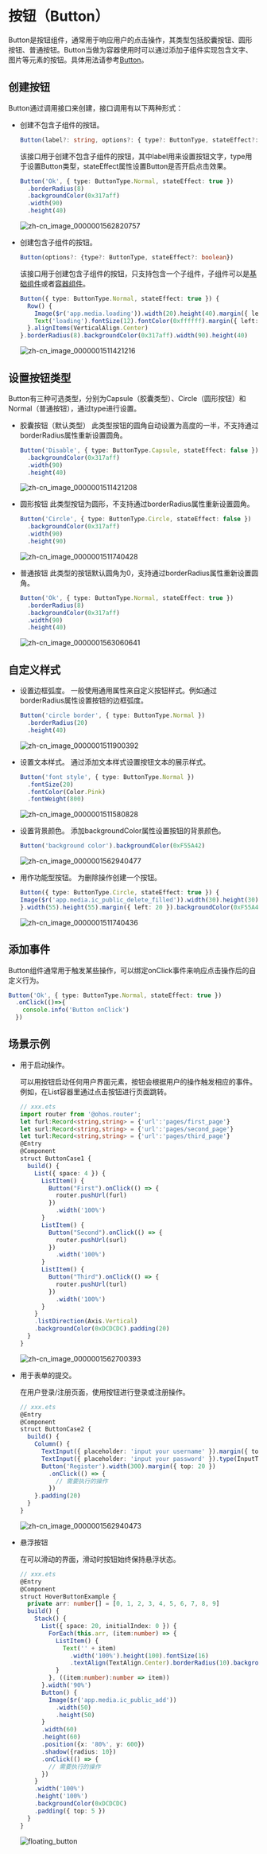 # 按钮（Button）


Button是按钮组件，通常用于响应用户的点击操作，其类型包括胶囊按钮、圆形按钮、普通按钮。Button当做为容器使用时可以通过添加子组件实现包含文字、图片等元素的按钮。具体用法请参考[Button](../reference/arkui-ts/ts-basic-components-button.md)。


## 创建按钮

Button通过调用接口来创建，接口调用有以下两种形式：


- 创建不包含子组件的按钮。

  ```ts
  Button(label?: string, options?: { type?: ButtonType, stateEffect?: boolean })
  ```

  该接口用于创建不包含子组件的按钮，其中label用来设置按钮文字，type用于设置Button类型，stateEffect属性设置Button是否开启点击效果。

  ```ts
  Button('Ok', { type: ButtonType.Normal, stateEffect: true }) 
    .borderRadius(8) 
    .backgroundColor(0x317aff) 
    .width(90)
    .height(40)
  ```

  ![zh-cn_image_0000001562820757](figures/zh-cn_image_0000001562820757.png)


- 创建包含子组件的按钮。

  ```ts
  Button(options?: {type?: ButtonType, stateEffect?: boolean})
  ```

  该接口用于创建包含子组件的按钮，只支持包含一个子组件，子组件可以是[基础组件](../reference/arkui-ts/ts-basic-components-blank.md)或者[容器组件](../reference/arkui-ts/ts-container-ability-component.md)。

  ```ts
  Button({ type: ButtonType.Normal, stateEffect: true }) {
    Row() {
      Image($r('app.media.loading')).width(20).height(40).margin({ left: 12 })
      Text('loading').fontSize(12).fontColor(0xffffff).margin({ left: 5, right: 12 })
    }.alignItems(VerticalAlign.Center)
  }.borderRadius(8).backgroundColor(0x317aff).width(90).height(40)
  ```

  ![zh-cn_image_0000001511421216](figures/zh-cn_image_0000001511421216.png)


## 设置按钮类型

Button有三种可选类型，分别为Capsule（胶囊类型）、Circle（圆形按钮）和Normal（普通按钮），通过type进行设置。


- 胶囊按钮（默认类型）
  此类型按钮的圆角自动设置为高度的一半，不支持通过borderRadius属性重新设置圆角。

  ```ts
  Button('Disable', { type: ButtonType.Capsule, stateEffect: false }) 
    .backgroundColor(0x317aff) 
    .width(90)
    .height(40)
  ```

  ![zh-cn_image_0000001511421208](figures/zh-cn_image_0000001511421208.png)


- 圆形按钮
  此类型按钮为圆形，不支持通过borderRadius属性重新设置圆角。

  ```ts
  Button('Circle', { type: ButtonType.Circle, stateEffect: false }) 
    .backgroundColor(0x317aff) 
    .width(90) 
    .height(90)
  ```

  ![zh-cn_image_0000001511740428](figures/zh-cn_image_0000001511740428.png)

- 普通按钮
  此类型的按钮默认圆角为0，支持通过borderRadius属性重新设置圆角。

  ```ts
  Button('Ok', { type: ButtonType.Normal, stateEffect: true }) 
    .borderRadius(8) 
    .backgroundColor(0x317aff) 
    .width(90)
    .height(40)
  ```

  ![zh-cn_image_0000001563060641](figures/zh-cn_image_0000001563060641.png)


## 自定义样式

- 设置边框弧度。
  一般使用通用属性来自定义按钮样式。例如通过borderRadius属性设置按钮的边框弧度。

  ```ts
  Button('circle border', { type: ButtonType.Normal }) 
    .borderRadius(20)
    .height(40)
  ```

  ![zh-cn_image_0000001511900392](figures/zh-cn_image_0000001511900392.png)


- 设置文本样式。
  通过添加文本样式设置按钮文本的展示样式。

  ```ts
  Button('font style', { type: ButtonType.Normal }) 
    .fontSize(20) 
    .fontColor(Color.Pink) 
    .fontWeight(800)
  ```

  ![zh-cn_image_0000001511580828](figures/zh-cn_image_0000001511580828.png)


- 设置背景颜色。
  添加backgroundColor属性设置按钮的背景颜色。

  ```ts
  Button('background color').backgroundColor(0xF55A42)
  ```

  ![zh-cn_image_0000001562940477](figures/zh-cn_image_0000001562940477.png)


- 用作功能型按钮。
  为删除操作创建一个按钮。

  ```ts
  Button({ type: ButtonType.Circle, stateEffect: true }) {
  Image($r('app.media.ic_public_delete_filled')).width(30).height(30) 
  }.width(55).height(55).margin({ left: 20 }).backgroundColor(0xF55A42)
  ```

  ![zh-cn_image_0000001511740436](figures/zh-cn_image_0000001511740436.png)


## 添加事件

Button组件通常用于触发某些操作，可以绑定onClick事件来响应点击操作后的自定义行为。

```ts
Button('Ok', { type: ButtonType.Normal, stateEffect: true }) 
  .onClick(()=>{ 
    console.info('Button onClick') 
  })
```


## 场景示例

- 用于启动操作。

  可以用按钮启动任何用户界面元素，按钮会根据用户的操作触发相应的事件。例如，在List容器里通过点击按钮进行页面跳转。

  ```ts
  // xxx.ets
  import router from '@ohos.router';
  let furl:Record<string,string> = {'url':'pages/first_page'}
  let surl:Record<string,string> = {'url':'pages/second_page'}
  let turl:Record<string,string> = {'url':'pages/third_page'}
  @Entry
  @Component
  struct ButtonCase1 {
    build() {
      List({ space: 4 }) {
        ListItem() {
          Button("First").onClick(() => {
            router.pushUrl(furl)
          })
            .width('100%')
        }
        ListItem() {
          Button("Second").onClick(() => {
            router.pushUrl(surl)
          })
            .width('100%')
        }
        ListItem() {
          Button("Third").onClick(() => {
            router.pushUrl(turl)
          })
            .width('100%')
        }
      }
      .listDirection(Axis.Vertical)
      .backgroundColor(0xDCDCDC).padding(20)
    }
  }
  ```

  ![zh-cn_image_0000001562700393](figures/zh-cn_image_0000001562700393.png)


- 用于表单的提交。

  在用户登录/注册页面，使用按钮进行登录或注册操作。

  ```ts
  // xxx.ets
  @Entry
  @Component
  struct ButtonCase2 {
    build() {
      Column() {
        TextInput({ placeholder: 'input your username' }).margin({ top: 20 })
        TextInput({ placeholder: 'input your password' }).type(InputType.Password).margin({ top: 20 })
        Button('Register').width(300).margin({ top: 20 })
          .onClick(() => {
            // 需要执行的操作
          })
      }.padding(20)
    }
  }
  ```

  ![zh-cn_image_0000001562940473](figures/zh-cn_image_0000001562940473.png)

- 悬浮按钮

  在可以滑动的界面，滑动时按钮始终保持悬浮状态。

  ```ts
  // xxx.ets
  @Entry
  @Component
  struct HoverButtonExample {
    private arr: number[] = [0, 1, 2, 3, 4, 5, 6, 7, 8, 9]
    build() {
      Stack() {
        List({ space: 20, initialIndex: 0 }) {
          ForEach(this.arr, (item:number) => {
            ListItem() {
              Text('' + item)
                .width('100%').height(100).fontSize(16)
                .textAlign(TextAlign.Center).borderRadius(10).backgroundColor(0xFFFFFF)
            }
          }, ((item:number):number => item))
        }.width('90%')
        Button() {
          Image($r('app.media.ic_public_add'))
            .width(50)
            .height(50)
        }
        .width(60)
        .height(60)
        .position({x: '80%', y: 600})
        .shadow({radius: 10})
        .onClick(() => {
          // 需要执行的操作
        })
      }
      .width('100%')
      .height('100%')
      .backgroundColor(0xDCDCDC)
      .padding({ top: 5 })
    }
  }
  ```

  ![floating_button](figures/floating_button.gif)
